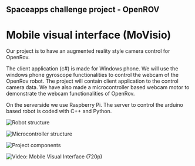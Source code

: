 Spaceapps challenge project - OpenROV
--
Mobile visual interface (MoVisio)
==
Our project is to have an augmented reality style camera control for OpenRov. 

The client application (c#) is made for Windows phone. We will use the windows phone gyroscope functionalities to control the webcam of the OpenRov robot. The project will contain client application to the control camera data. We have also made a microcontroller based webcam motor to demonstrate the webcam functionalities of OpenRov.

On the serverside we use Raspberry Pi. The server to control the arduino based robot is coded with C++ and Python.

![Robot structure](https://github.com/tikuilla/pds2013/blob/master/hardware.jpg)

![Microcontroller structure](https://github.com/tikuilla/pds2013/blob/master/microcontroller_structure.jpg)

![Project components](https://github.com/tikuilla/pds2013/blob/master/project_components.jpg)

![Video: Mobile Visual Interface (720p)](http://www.youtube.com/watch?v=hz63s3-fDfI&feature=youtu.be)
